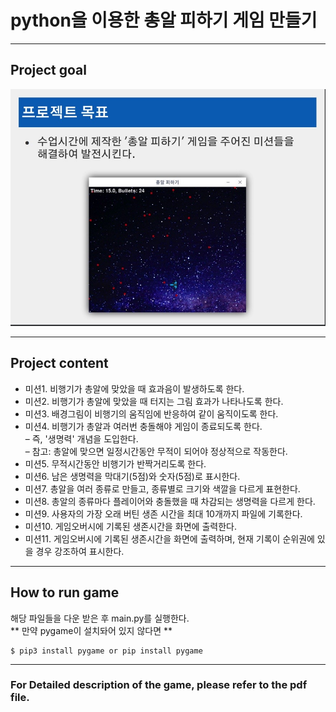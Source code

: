 # python을 이용한 총알 피하기 게임 만들기

---

## Project goal

<img src = "projectimg.jpeg">

---

## Project content

- 미션1. 비행기가 총알에 맞았을 때 효과음이 발생하도록 한다.
- 미션2. 비행기가 총알에 맞았을 때 터지는 그림 효과가 나타나도록 한다.
- 미션3. 배경그림이 비행기의 움직임에 반응하여 같이 움직이도록 한다.
- 미션4. 비행기가 총알과 여러번 충돌해야 게임이 종료되도록 한다.  
  – 즉, '생명력' 개념을 도입한다.  
  – 참고: 총알에 맞으면 일정시간동안 무적이 되어야 정상적으로 작동한다.
- 미션5. 무적시간동안 비행기가 반짝거리도록 한다.
- 미션6. 남은 생명력을 막대기(5점)와 숫자(5점)로 표시한다.
- 미션7. 총알을 여러 종류로 만들고, 종류별로 크기와 색깔을 다르게 표현한다.
- 미션8. 총알의 종류마다 플레이어와 충돌했을 때 차감되는 생명력을 다르게 한다.
- 미션9. 사용자의 가장 오래 버틴 생존 시간을 최대 10개까지 파일에 기록한다.
- 미션10. 게임오버시에 기록된 생존시간을 화면에 출력한다.
- 미션11. 게임오버시에 기록된 생존시간을 화면에 출력하며, 현재 기록이 순위권에 있을 경우 강조하여 표시한다.

---

## How to run game

해당 파일들을 다운 받은 후 main.py를 실행한다.  
\*\* 만약 pygame이 설치돠어 있지 않다면 \*\*

```
$ pip3 install pygame or pip install pygame
```

---

### For Detailed description of the game, please refer to the pdf file.
